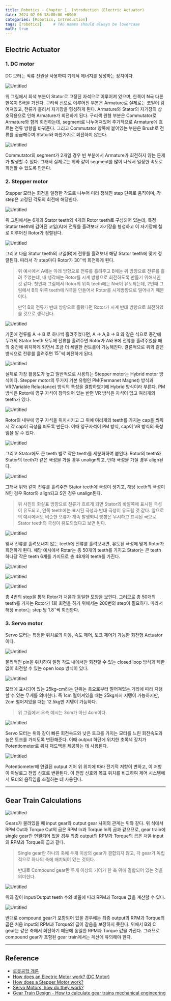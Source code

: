 ```yaml
---
title: Robotics - Chapter 1. Introduction (Electric Actuator)
date: 2024-02-06 18:00:00 +0900
categories: [Robotics, Introduction]
tags: [robotics]     # TAG names should always be lowercase
math: true
---
```


## Electric Actuator

### 1. DC motor

DC 모터는 직류 전원을 사용하여 기계적 에너지를 생성하는 장치이다.

![Untitled](/assets/img/robotics1-1.png)

위 그림에서 회색 부분이 Stator로 고정된 자석으로 이루어져 있으며, 한쪽이 N극 다른 한쪽이 S극을 가진다. 구리색 선으로 이루어진 부분은 Armature로 실제로는 코일이 감어져있고, 전류가 흘러서 자기장을 형성하게 된다. Armature와 Stator의 자기장의 상호작용으로 인해 Armature가 회전하게 된다. 구리색 원형 부분은 Commutator로 Armature와 함께 회전하는데, segment로 나누어져있어 주기적으로 Armature에 흐르는 전류 방향을 바꿔준다. 그리고 Commutator 양쪽에 붙어있는 부분은 Brush로 전류를 공급해주며 Stator와 마찬가지로 회전하지 않는다.

![Untitled](/assets/img/robotics1-2.png)

Commutator의 segment가 2개일 경우 빈 부분에서 Armature가 회전하지 않는 문제가 발생할 수 있다. 그래서 실제로는 위와 같이 segment를 많이 나눠서 일정한 속도로 회전할 수 있도록 만든다.



### 2. Stepper motor

Stepper 모터는 회전을 일정한 각도로 나누어 미리 정해진 step 단위로 움직이며, 각 step은 고정된 각도의 회전에 해당한다.

![Untitled](/assets/img/robotics1-3.png)

위 그림에서는 6개의 Stator teeth와 4개의 Rotor teeth로 구성되어 있는데, 특정 Stator teeth에 감아진 코일(A)에 전류를 흘려보내 자기장을 형성하고 이 자기장에 철로 이루어진 Rotor가 정렬된다.

![Untitled](/assets/img/robotics1-4.png)

그리고 다음 Stator teeth의 코일(B)에 전류를 흘려보내 해당 Stator teeth에 맞게 정렬된다. 따라서 각 step마다 Rotor가 $30 ^\circ$씩 회전하게 된다.

> 위 예시에서 A에는 아래 방향으로 전류를 흘려주고 B에는 위 방향으로 전류를 흘려 주었는데, 내 생각에는 Rotor를 시계 방향으로 회전하도록 만들기 위해서인 것 같다. 첫번째 그림에서 Rotor의 위쪽 teeth에는 N극이 유도되는데, 2번째 그림에서 B의 위쪽 teeth에 N극을 만들어서 Rotor를 시계방향으로 밀어내기 때문이다.
>
>
> 만약 B의 전류가 반대 방향으로 흘렀다면 Rotor가 시계 반대 방향으로 회전하였을 것으로 생각된다.

![Untitled](/assets/img/robotics1-5.png)

기존에 전류를 A → B 로 하나씩 흘려주었다면, A → A,B → B 와 같은 식으로 중간에 두개의 Stator teeth 모두에 전류를 흘려주면 Rotor가 A와 B에 전류를 흘려주었을 때의 중간에 위치하게 되면서 조금 더 세밀한 컨트롤이 가능해진다. 결론적으로 위와 같은 방식으로 전류를 흘려주면 $15^\circ$씩 회전하게 된다.

![Untitled](/assets/img/robotics1-6.png)

실제로 가장 활용도가 높고 일반적으로 사용되는 Stepper motor는 Hybrid motor 방식이다. Stepper motor의 두가지 기본 유형인 PM(Permanet Magnet) 방식과 VR(Variable Reluctance) 방식의 특성을 결합하였기에 Hybrid 방식이라 부른다. PM 방식은 Rotor에 영구 자석이 장착되어 있는 반면 VR 방식은 자석이 없고 여러개의 teeth가 있다.

![Untitled](/assets/img/robotics1-7.png)

Rotor의 내부에 영구 자석을 위치시키고 그 위에 여러개의 teeth를 가지는 cap을 씌워서 각 cap이 극성을 띄도록 만든다. 이때 영구자석이 PM 방식, cap이 VR 방식의 특성임을 알 수 있다.

![Untitled](/assets/img/robotics1-8.png)

그리고 Stator에도 큰 teeth 별로 작은 teeth를 세분화하여 붙인다. Rotor의 teeth와 Stator의 teeth가 같은 극성을 가질 경우 unalign되고, 반대 극성을 가질 경우 align된다.

![Untitled](/assets/img/robotics1-9.png)

그래서 위와 같이 전류를 흘려주면 Stator teeth에 극성이 생기고, 해당 teeth의 극성이 N인 경우 Rotor와 align되고 S인 경우 unalign된다.

> 위 사진의 화살표 방향으로 전류가 흐르게 되면 Stator의 바깥쪽에 표시된 극성이 유도되고, 안쪽 teeth에는 표시된 극성과 반대 극성이 유도될 것 같다. 앞으로의 예시에서도 비슷한 오류가 계속 발생되니 방향은 무시하고 표시된 극으로 Stator teeth의 극성이 유도되었다고 보면 된다.

![Untitled](/assets/img/robotics1-10.png)

앞서 전류를 흘려보내지 않는 teeth에 전류를 흘려보내면, 유도된 극성에 맞게 Rotor가 회전하게 된다. 해당 예시에서 Rotar는 총 50개의 teeth를 가지고 Stator는 큰 teeth 하나당 작은 teeth 6개를 가지므로 총 48개의 teeth를 가진다.

![Untitled](/assets/img/robotics1-11.png)

![Untitled](/assets/img/robotics1-12.png)

![Untitled](/assets/img/robotics1-13.png)

총 4번의 step을 통해 Rotor가 처음과 동일한 모양을 보인다. 그러므로 총 50개의 teeth를 가지는 Rotor가 1회 회전을 하기 위해서는 200번의 step이 필요하다. 따라서 해당 motor는 step 당 $1.8^\circ$씩 회전한다. 



### 3. Servo motor

Servo 모터는 특정한 위치로의 이동, 속도 제어, 토크 제어가 가능한 회전형 Actuator이다.

![Untitled](/assets/img/robotics1-14.png)

물리적인 pin을 위치하여 일정 각도 내에서만 회전할 수 있는 closed loop 방식과 제한 없이 회전할 수 있는 open loop 방식이 있다.

![Untitled](/assets/img/robotics1-15.png)

모터에 표시되어 있는 25kg-cm라는 단위는 축으로부터 떨어져있는 거리에 따라 지탱할 수 있는 무게를 의미한다. 즉 1cm 떨어져있을 때는 25kg까지 지탱이 가능하지만, 2cm 떨어져있을 때는 12.5kg만 지탱이 가능하다.

> 위 그림에서 우측 예시는 3cm가 아닌 4cm이다.

![Untitled](/assets/img/robotics1-16.png)

Servo 모터는 위와 같이 빠른 회전속도와 낮은 토크를 가지는 모터를 느린 회전속도와 높은 토크를 가지도록 변환해준다. 이때 output 하단에 위치한 초록색 장치가 Potentiometer로 위치 패드백을 제공하는 데 사용된다.

![Untitled](/assets/img/robotics1-17.png)

Potentiometer에 연결된 output 기어 위 위치에 따라 전기적 저항이 변하고, 이 저항이 아날로그 전압 신호로 변환된다. 이 전압 신호와 목표 위치를 비교하여 제어 시스템에서 모터의 움직임을 조절하는 데 사용된다.



---

## Gear Train Calculations

![Untitled](/assets/img/robotics1-18.png)

Gears가 물려있을 때 input gear와 output gear 사이의 관계는 위와 같다. 위 식에서 RPM Out과 Torque Out의 곱은 RPM In과 Torque In의 곱과 같으므로, gear train에 single gear만 연결되어 있을 경우 최종 output의 RPM과 Torque의 곱은 처음 input의 RPM과 Torque의 곱과 같다.

> Single gear란 하나의 축에 두개 이상의 gear가 결합되지 않고, 각 gear가 독립적으로 하나의 축에 배치되어 있는 것이다.
>
>
> 반대로 Compound gear란 두개 이상의 기어가 한 축 위에 결합되어 있는 것을 의미한다.

![Untitled](/assets/img/robotics1-19.png)

위와 같이 Input/Output teeth 수의 비율에 따라 RPM과 Torque 값을 계산할 수 있다.

![Untitled](/assets/img/robotics1-20.png)

반대로 compound gear가 포함되어 있을 경우에는 최종 output의 RPM과 Torque의 곱은 처음 input의 RPM과 Torque의 곱이 같음을 보장하지 못한다. 위에서 B와 C gear는 같은 축에서 회전하기 때문에 동일한 RPM과 Torque 값을 가진다. 그러므로 compound gear가 포함된 gear train에서는 계산에 유의해야 한다.



---



## Reference

- [로봇공학 개론](https://product.kyobobook.co.kr/detail/S000201140458)
- [How does an Electric Motor work?  (DC Motor)](https://www.youtube.com/watch?v=CWulQ1ZSE3c)
- [How does a Stepper Motor work?](https://www.youtube.com/watch?v=eyqwLiowZiU)
- [Servo Motors, how do they work?](https://www.youtube.com/watch?v=1WnGv-DPexc)
- [Gear Train Design - How to calculate gear trains mechanical engineering](https://www.youtube.com/watch?v=aGHrhm-Rcp0)

